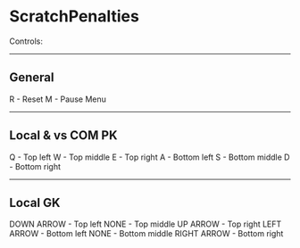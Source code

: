 # ScratchPenalties

Controls:

---------------
General
---------------
R - Reset
M - Pause Menu

---------------
Local & vs COM PK
---------------
Q - Top left
W - Top middle
E - Top right
A - Bottom left
S - Bottom middle
D - Bottom right

---------------
Local GK
---------------
DOWN ARROW - Top left
NONE - Top middle
UP ARROW - Top right
LEFT ARROW - Bottom left
NONE - Bottom middle
RIGHT ARROW - Bottom right
